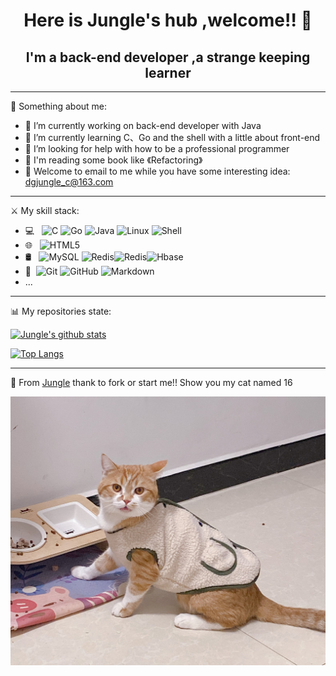 # <center>Here is Jungle's hub ,welcome!! 👋</center>

##  <center> I'm a back-end developer ,a strange keeping learner </center>

------

:information_desk_person:  Something about me:

 - 🔭 I’m currently working on back-end developer with Java
 - 🌱 I’m currently learning C、Go and the shell with a little about front-end 
 - 🤔 I’m looking for help with how to be a professional programmer
 - :book: I'm reading some book like 《Refactoring》
 - :email: Welcome to email to me while you have some interesting idea: dgjungle_c@163.com

------

:crossed_swords: My skill stack:

- 💻 &#160; ![C](https://img.shields.io/badge/C-%E8%AF%AD%E8%A8%80-red)
![Go](https://img.shields.io/badge/Go-Lang-green)
![Java](https://img.shields.io/badge/-Java-333333?style=flat&logo=Java&logoColor=007396)
![Linux](https://img.shields.io/badge/-Linux-333333?style=flat&logo=Linux&logoColor=FCC624)
![Shell](https://img.shields.io/badge/Bash-Shell-lightgrey)
- 🌐 &#160; ![HTML5](https://img.shields.io/badge/-HTML5-333333?style=flat&logo=HTML5)
- 🛢 &#160; ![MySQL](https://img.shields.io/badge/-MySQL-333333?style=flat&logo=mysql)
![Redis](https://img.shields.io/badge/Redis-3-red)![Redis](https://img.shields.io/badge/MongoDB--red)![Hbase](https://img.shields.io/badge/Hbase--red)
- 🔧 &#160;![Git](https://img.shields.io/badge/-Git-333333?style=flat&logo=git)
![GitHub](https://img.shields.io/badge/-GitHub-333333?style=flat&logo=github)
![Markdown](https://img.shields.io/badge/-Markdown-333333?style=flat&logo=markdown)
- ...

------

:bar_chart:  My repositories state:

[![Jungle's github stats](https://github-readme-stats.vercel.app/api?username=dgjungleP&count_private=true&show_icons=true&show_owner=true)](https://github.com/dgjungleP)

[![Top Langs](https://github-readme-stats.vercel.app/api/top-langs/?username=dgjungleP&layout=compact)](https://github.com/dgjungleP)

------

:star2: From [Jungle](https://github.com/dgjungleP) thank to fork or start me!!   Show you my cat named 16

![16 picture](https://github.com/dgjungleP/dgjungleP/blob/main/resource/16_pictrue.jpg?raw=true)
